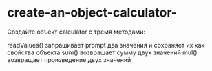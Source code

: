 # create-an-object-calculator-
Создайте объект calculator с тремя методами:

readValues() запрашивает prompt два значения и сохраняет их как свойства объекта
sum() возвращает сумму двух значений
mul() возвращает произведение двух значений